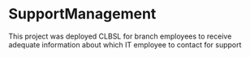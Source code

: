 # SupportManagement
This project was deployed CLBSL for branch employees to receive adequate information about which IT employee to contact for support
